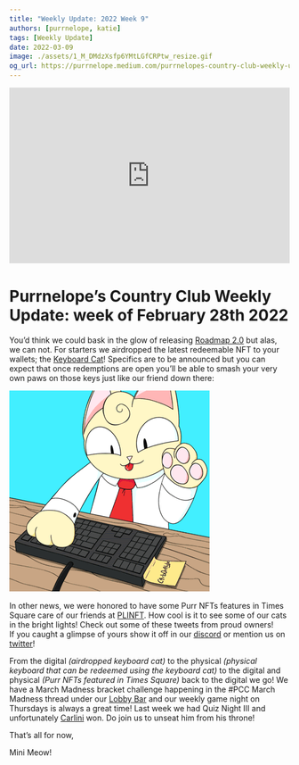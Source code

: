 ```yaml
---
title: "Weekly Update: 2022 Week 9"
authors: [purrnelope, katie]
tags: [Weekly Update]
date: 2022-03-09
image: ./assets/1_M_DMdzXsfp6YMtLGfCRPtw_resize.gif
og_url: https://purrnelope.medium.com/purrnelopes-country-club-weekly-update-week-of-february-28th-2022-477a77d4ca4
---
```


<iframe width="100%" height="315" src="https://www.youtube.com/embed/lyRPWgqWzZQ" title="YouTube video player" frameborder="0" allow="accelerometer; autoplay; clipboard-write; encrypted-media; gyroscope; picture-in-picture" allowFullScreen></iframe>

<!--truncate-->

# Purrnelope’s Country Club Weekly Update: week of February 28th 2022

You’d think we could bask in the glow of releasing [Roadmap 2.0](https://medium.com/roadmap-2-0-6-months-on-from-launch-d97079395e48) but alas, we can not. For starters we airdropped the latest redeemable NFT to your wallets; the [Keyboard Cat](https://opensea.io/assets/0xda7d42b6167f1497346d7b2336a6d7a603026db1/5)! Specifics are to be announced but you can expect that once redemptions are open you’ll be able to smash your very own paws on those keys just like our friend down there:

![](./assets/1_M_DMdzXsfp6YMtLGfCRPtw_resize.gif)

In other news, we were honored to have some Purr NFTs features in Times Square care of our friends at [PLINFT](https://www.plinft.xyz/). How cool is it to see some of our cats in the bright lights! Check out some of these tweets from proud owners!  
If you caught a glimpse of yours show it off in our [discord](https://t.co/mP4iKQvS0H) or mention us on [twitter](https://twitter.com/purrnelopescc)!

From the digital _(airdropped keyboard cat)_ to the physical _(physical keyboard that can be redeemed using the keyboard cat)_ to the digital and physical _(Purr NFTs featured in Times Square)_ back to the digital we go! We have a March Madness bracket challenge happening in the #PCC March Madness thread under our [Lobby Bar](https://discord.gg/pENe5hw828) and our weekly game night on Thursdays is always a great time! Last week we had Quiz Night III and unfortunately [Carlini](https://twitter.com/Carlini8N) won. Do join us to unseat him from his throne!

That’s all for now,

Mini Meow!
